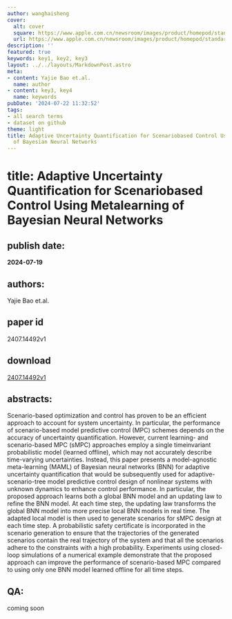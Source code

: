 ```yaml
---
author: wanghaisheng
cover:
  alt: cover
  square: https://www.apple.com.cn/newsroom/images/product/homepod/standard/Apple-HomePod-hero-230118_big.jpg.large_2x.jpg
  url: https://www.apple.com.cn/newsroom/images/product/homepod/standard/Apple-HomePod-hero-230118_big.jpg.large_2x.jpg
description: ''
featured: true
keywords: key1, key2, key3
layout: ../../layouts/MarkdownPost.astro
meta:
- content: Yajie Bao et.al.
  name: author
- content: key3, key4
  name: keywords
pubDate: '2024-07-22 11:32:52'
tags:
- all search terms
- dataset on github
theme: light
title: Adaptive Uncertainty Quantification for Scenariobased Control Using Metalearning
  of Bayesian Neural Networks
---
```


# title: Adaptive Uncertainty Quantification for Scenariobased Control Using Metalearning of Bayesian Neural Networks 
## publish date: 
**2024-07-19** 
## authors: 
  Yajie Bao et.al. 
## paper id
2407.14492v1
## download
[2407.14492v1](http://arxiv.org/abs/2407.14492v1)
## abstracts:
Scenario-based optimization and control has proven to be an efficient approach to account for system uncertainty. In particular, the performance of scenario-based model predictive control (MPC) schemes depends on the accuracy of uncertainty quantification. However, current learning- and scenario-based MPC (sMPC) approaches employ a single timeinvariant probabilistic model (learned offline), which may not accurately describe time-varying uncertainties. Instead, this paper presents a model-agnostic meta-learning (MAML) of Bayesian neural networks (BNN) for adaptive uncertainty quantification that would be subsequently used for adaptive-scenario-tree model predictive control design of nonlinear systems with unknown dynamics to enhance control performance. In particular, the proposed approach learns both a global BNN model and an updating law to refine the BNN model. At each time step, the updating law transforms the global BNN model into more precise local BNN models in real time. The adapted local model is then used to generate scenarios for sMPC design at each time step. A probabilistic safety certificate is incorporated in the scenario generation to ensure that the trajectories of the generated scenarios contain the real trajectory of the system and that all the scenarios adhere to the constraints with a high probability. Experiments using closed-loop simulations of a numerical example demonstrate that the proposed approach can improve the performance of scenario-based MPC compared to using only one BNN model learned offline for all time steps.
## QA:
coming soon
